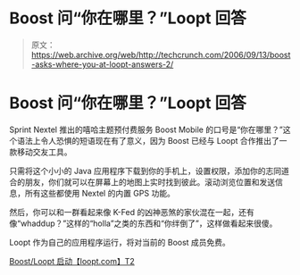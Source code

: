 # Boost 问“你在哪里？”Loopt 回答

> 原文：<https://web.archive.org/web/http://techcrunch.com/2006/09/13/boost-asks-where-you-at-loopt-answers-2/>

# Boost 问“你在哪里？”Loopt 回答

Sprint Nextel 推出的嘻哈主题预付费服务 Boost Mobile 的口号是“你在哪里？”这个语法上令人恐惧的短语现在有了意义，因为 Boost 已经与 Loopt 合作推出了一款移动交友工具。

只需将这个小小的 Java 应用程序下载到你的手机上，设置权限，添加你的志同道合的朋友，你们就可以在屏幕上的地图上实时找到彼此。滚动浏览位置和发送信息，所有这些都使用 Nextel 的内置 GPS 功能。

然后，你可以和一群看起来像 K-Fed 的凶神恶煞的家伙混在一起，还有像“whaddup？”这样的“holla”之类的东西和“你绊倒了”，这样做看起来很傻。

Loopt 作为自己的应用程序运行，将对当前的 Boost 成员免费。

[Boost/Loopt 启动【loopt.com】T2](https://web.archive.org/web/20210116215149/https://boost.loopt.com/loopt/sess/signup-start.web2.1?theme=boost)